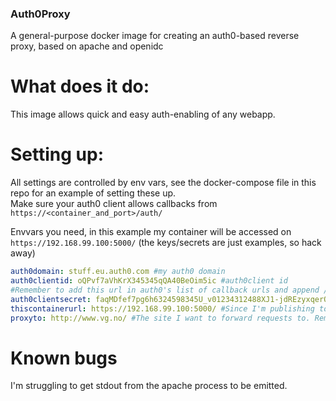 ### Auth0Proxy

A general-purpose docker image for creating an auth0-based reverse proxy, based on apache and openidc

# What does it do:
This image allows quick and easy auth-enabling of any webapp.

# Setting up:
All settings are controlled by env vars, 
see the docker-compose file in this repo for an example of setting these up.   
Make sure your auth0 client allows callbacks from `https://<container_and_port>/auth/`

Envvars you need, in this example my container will be accessed on `https://192.168.99.100:5000/`
(the keys/secrets are just examples, so hack away)
```yaml
auth0domain: stuff.eu.auth0.com #my auth0 domain
auth0clientid: oQPvf7aVhKrX345345qQA40BeOim5ic #auth0client id
#Remember to add this url in auth0's list of callback urls and append /auth/, for example https://192.168.99.100:5000/auth/
auth0clientsecret: faqMDfef7pg6h6324598345U_v01234312488XJ1-jdREzyxqerOh #auth0client secret
thiscontainerurl: https://192.168.99.100:5000/ #Since I'm publishing to port 5000, this will be the url to hit in my browser. Remember the trailing slash
proxyto: http://www.vg.no/ #The site I want to forward requests to. Remember the trailing slash
```

# Known bugs
I'm struggling to get stdout from the apache process to be emitted.
